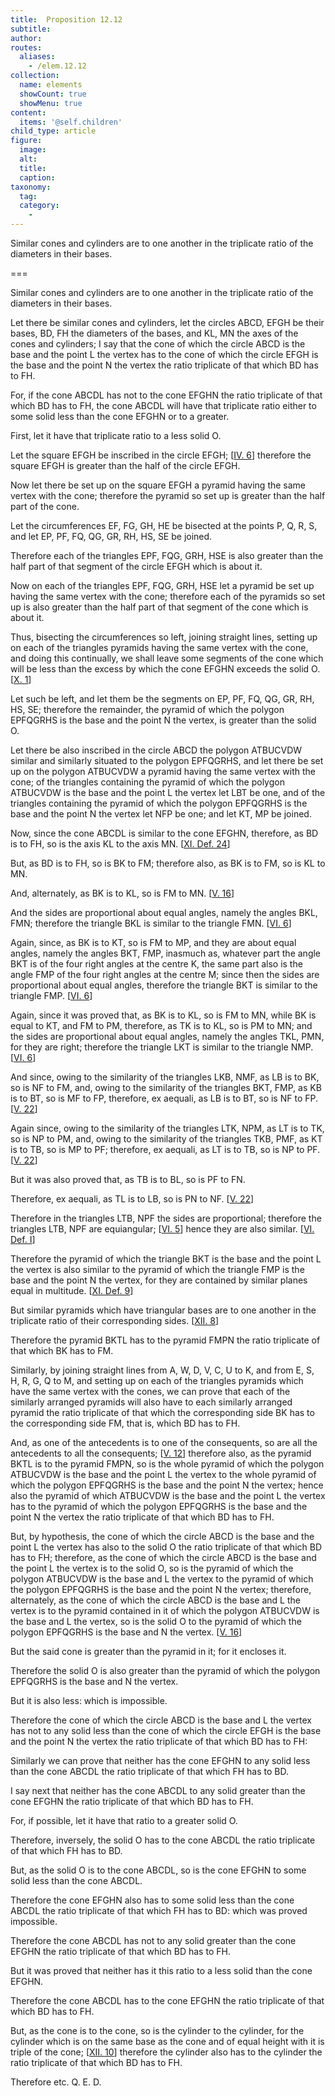 ```yaml
---
title:  Proposition 12.12
subtitle: 
author:
routes:
  aliases:
    - /elem.12.12
collection:
  name: elements
  showCount: true
  showMenu: true
content:
  items: '@self.children'
child_type: article
figure:
  image:
  alt:
  title:
  caption:
taxonomy:
  tag:
  category:
    - 
---
```


<p>
       <hi rend="ital">Similar cones and cylinders are to one another in the triplicate ratio of the diameters in their bases.</hi>
      </p>

===

<p>
       <span class="ital">Similar cones and cylinders are to one another in the triplicate ratio of the diameters in their bases.</span>
      </p>

<p>Let there be similar cones and cylinders, let the circles <span class="ital">ABCD</span>, <span class="ital">EFGH</span> be their bases, <span class="ital">BD</span>, <span class="ital">FH</span> the diameters of the bases, and <span class="ital">KL</span>, <span class="ital">MN</span> the axes of the cones and cylinders; I say that the cone of which the circle <span class="ital">ABCD</span> is the base and the point <span class="ital">L</span> the vertex has to the cone of which the circle <span class="ital">EFGH</span> is the base and the point <span class="ital">N</span> the vertex the ratio triplicate of that which <span class="ital">BD</span> has to <span class="ital">FH</span>. 
      </p>

<p>For, if the cone <span class="ital">ABCDL</span> has not to the cone <span class="ital">EFGHN</span> the ratio triplicate of that which <span class="ital">BD</span> has to <span class="ital">FH</span>, the cone <span class="ital">ABCDL</span> will have that triplicate ratio either to some solid less than the cone <span class="ital">EFGHN</span> or to a greater. </p>

<p>First, let it have that triplicate ratio to a less solid <span class="ital">O</span>. </p>

<p>Let the square <span class="ital">EFGH</span> be inscribed in the circle <span class="ital">EFGH</span>; [<a href="/elem.4.6">IV. 6</a>] therefore the square <span class="ital">EFGH</span> is greater than the half of the circle <span class="ital">EFGH</span>. </p>

<p>Now let there be set up on the square <span class="ital">EFGH</span> a pyramid having the same vertex with the cone; therefore the pyramid so set up is greater than the half part of the cone. <pb n="411"/></p>

<p>Let the circumferences <span class="ital">EF</span>, <span class="ital">FG</span>, <span class="ital">GH</span>, <span class="ital">HE</span> be bisected at the points <span class="ital">P</span>, <span class="ital">Q</span>, <span class="ital">R</span>, <span class="ital">S</span>, and let <span class="ital">EP</span>, <span class="ital">PF</span>, <span class="ital">FQ</span>, <span class="ital">QG</span>, <span class="ital">GR</span>, <span class="ital">RH</span>, <span class="ital">HS</span>, <span class="ital">SE</span> be joined. </p>

<p>Therefore each of the triangles <span class="ital">EPF</span>, <span class="ital">FQG</span>, <span class="ital">GRH</span>, <span class="ital">HSE</span> is also greater than the half part of that segment of the circle <span class="ital">EFGH</span> which is about it. </p>

<p>Now on each of the triangles <span class="ital">EPF</span>, <span class="ital">FQG</span>, <span class="ital">GRH</span>, <span class="ital">HSE</span> let a pyramid be set up having the same vertex with the cone; therefore each of the pyramids so set up is also greater than the half part of that segment of the cone which is about it. </p>

<p>Thus, bisecting the circumferences so left, joining straight lines, setting up on each of the triangles pyramids having the same vertex with the cone, and doing this continually, we shall leave some segments of the cone which will be less than the excess by which the cone <span class="ital">EFGHN</span> exceeds the solid <span class="ital">O</span>. [<a href="/elem.10.1">X. 1</a>] </p>

<p>Let such be left, and let them be the segments on <span class="ital">EP</span>, <span class="ital">PF</span>, <span class="ital">FQ</span>, <span class="ital">QG</span>, <span class="ital">GR</span>, <span class="ital">RH</span>, <span class="ital">HS</span>, <span class="ital">SE</span>; therefore the remainder, the pyramid of which the polygon <span class="ital">EPFQGRHS</span> is the base and the point <span class="ital">N</span> the vertex, is greater than the solid <span class="ital">O</span>. </p>

<p>Let there be also inscribed in the circle <span class="ital">ABCD</span> the polygon <span class="ital">ATBUCVDW</span> similar and similarly situated to the polygon <span class="ital">EPFQGRHS</span>, and let there be set up on the polygon <span class="ital">ATBUCVDW</span> a pyramid having the same vertex with the cone; of the triangles containing the pyramid of which the polygon <span class="ital">ATBUCVDW</span> is the base and the point <span class="ital">L</span> the vertex let <span class="ital">LBT</span> be one, and of the triangles containing the pyramid of which the polygon <span class="ital">EPFQGRHS</span> is the base and the point <span class="ital">N</span> the vertex let <span class="ital">NFP</span> be one; and let <span class="ital">KT</span>, <span class="ital">MP</span> be joined. </p>

<p>Now, since the cone <span class="ital">ABCDL</span> is similar to the cone <span class="ital">EFGHN</span>, therefore, as <span class="ital">BD</span> is to <span class="ital">FH</span>, so is the axis <span class="ital">KL</span> to the axis <span class="ital">MN</span>. [<a href="/elem.11.def.24">XI. Def. 24</a>] <pb n="412"/></p>

<p>But, as <span class="ital">BD</span> is to <span class="ital">FH</span>, so is <span class="ital">BK</span> to <span class="ital">FM</span>; therefore also, as <span class="ital">BK</span> is to <span class="ital">FM</span>, so is <span class="ital">KL</span> to <span class="ital">MN</span>. </p>

<p>And, alternately, as <span class="ital">BK</span> is to <span class="ital">KL</span>, so is <span class="ital">FM</span> to <span class="ital">MN</span>. [<a href="/elem.5.16">V. 16</a>] </p>

<p>And the sides are proportional about equal angles, namely the angles <span class="ital">BKL</span>, <span class="ital">FMN</span>; therefore the triangle <span class="ital">BKL</span> is similar to the triangle <span class="ital">FMN</span>. [<a href="/elem.6.6">VI. 6</a>] </p>

<p>Again, since, as <span class="ital">BK</span> is to <span class="ital">KT</span>, so is <span class="ital">FM</span> to <span class="ital">MP</span>, and they are about equal angles, namely the angles <span class="ital">BKT</span>, <span class="ital">FMP</span>, inasmuch as, whatever part the angle <span class="ital">BKT</span> is of the four right angles at the centre <span class="ital">K</span>, the same part also is the angle <span class="ital">FMP</span> of the four right angles at the centre <span class="ital">M</span>; since then the sides are proportional about equal angles, therefore the triangle <span class="ital">BKT</span> is similar to the triangle <span class="ital">FMP</span>. [<a href="/elem.6.6">VI. 6</a>] </p>

<p>Again, since it was proved that, as <span class="ital">BK</span> is to <span class="ital">KL</span>, so is <span class="ital">FM</span> to <span class="ital">MN</span>, while <span class="ital">BK</span> is equal to <span class="ital">KT</span>, and <span class="ital">FM</span> to <span class="ital">PM</span>, therefore, as <span class="ital">TK</span> is to <span class="ital">KL</span>, so is <span class="ital">PM</span> to <span class="ital">MN</span>; and the sides are proportional about equal angles, namely the angles <span class="ital">TKL</span>, <span class="ital">PMN</span>, for they are right; therefore the triangle <span class="ital">LKT</span> is similar to the triangle <span class="ital">NMP</span>. [<a href="/elem.6.6">VI. 6</a>] </p>

<p>And since, owing to the similarity of the triangles <span class="ital">LKB</span>, <span class="ital">NMF</span>, as <span class="ital">LB</span> is to <span class="ital">BK</span>, so is <span class="ital">NF</span> to <span class="ital">FM</span>, and, owing to the similarity of the triangles <span class="ital">BKT</span>, <span class="ital">FMP</span>, as <span class="ital">KB</span> is to <span class="ital">BT</span>, so is <span class="ital">MF</span> to <span class="ital">FP</span>, therefore, <span class="ital">ex aequali</span>, as <span class="ital">LB</span> is to <span class="ital">BT</span>, so is <span class="ital">NF</span> to <span class="ital">FP</span>. [<a href="/elem.5.22">V. 22</a>] </p>

<p>Again since, owing to the similarity of the triangles <span class="ital">LTK</span>, <span class="ital">NPM</span>, as <span class="ital">LT</span> is to <span class="ital">TK</span>, so is <span class="ital">NP</span> to <span class="ital">PM</span>, and, owing to the similarity of the triangles <span class="ital">TKB</span>, <span class="ital">PMF</span>, as <span class="ital">KT</span> is to <span class="ital">TB</span>, so is <span class="ital">MP</span> to <span class="ital">PF</span>; therefore, <span class="ital">ex aequali</span>, as <span class="ital">LT</span> is to <span class="ital">TB</span>, so is <span class="ital">NP</span> to <span class="ital">PF</span>. [<a href="/elem.5.22">V. 22</a>] <pb n="413"/></p>

<p>But it was also proved that, as <span class="ital">TB</span> is to <span class="ital">BL</span>, so is <span class="ital">PF</span> to <span class="ital">FN</span>. </p>

<p>Therefore, <foreign lang="la">ex aequali</foreign>, as <span class="ital">TL</span> is to <span class="ital">LB</span>, so is <span class="ital">PN</span> to <span class="ital">NF</span>. [<a href="/elem.5.22">V. 22</a>] </p>

<p>Therefore in the triangles <span class="ital">LTB</span>, <span class="ital">NPF</span> the sides are proportional; therefore the triangles <span class="ital">LTB</span>, <span class="ital">NPF</span> are equiangular; [<a href="/elem.6.5">VI. 5</a>] hence they are also similar. [<a href="/elem.6.def.1">VI. Def. I</a>] </p>

<p>Therefore the pyramid of which the triangle <span class="ital">BKT</span> is the base and the point <span class="ital">L</span> the vertex is also similar to the pyramid of which the triangle <span class="ital">FMP</span> is the base and the point <span class="ital">N</span> the vertex, for they are contained by similar planes equal in multitude. [<a href="/elem.11.def.9">XI. Def. 9</a>] </p>

<p>But similar pyramids which have triangular bases are to one another in the triplicate ratio of their corresponding sides. [<a href="/elem.12.8">XII. 8</a>] </p>

<p>Therefore the pyramid <span class="ital">BKTL</span> has to the pyramid <span class="ital">FMPN</span> the ratio triplicate of that which <span class="ital">BK</span> has to <span class="ital">FM</span>. </p>

<p>Similarly, by joining straight lines from <span class="ital">A</span>, <span class="ital">W</span>, <span class="ital">D</span>, <span class="ital">V</span>, <span class="ital">C</span>, <span class="ital">U</span> to <span class="ital">K</span>, and from <span class="ital">E</span>, <span class="ital">S</span>, <span class="ital">H</span>, <span class="ital">R</span>, <span class="ital">G</span>, <span class="ital">Q</span> to <span class="ital">M</span>, and setting up on each of the triangles pyramids which have the same vertex with the cones, we can prove that each of the similarly arranged pyramids will also have to each similarly arranged pyramid the ratio triplicate of that which the corresponding side <span class="ital">BK</span> has to the corresponding side <span class="ital">FM</span>, that is, which <span class="ital">BD</span> has to <span class="ital">FH</span>. </p>

<p>And, as one of the antecedents is to one of the consequents, so are all the antecedents to all the consequents; [<a href="/elem.5.12">V. 12</a>] therefore also, as the pyramid <span class="ital">BKTL</span> is to the pyramid <span class="ital">FMPN</span>, so is the whole pyramid of which the polygon <span class="ital">ATBUCVDW</span> is the base and the point <span class="ital">L</span> the vertex to the whole pyramid of which the polygon <span class="ital">EPFQGRHS</span> is the base and the point <span class="ital">N</span> the vertex; hence also the pyramid of which <span class="ital">ATBUCVDW</span> is the base and the point <span class="ital">L</span> the vertex has to the pyramid of which the polygon <span class="ital">EPFQGRHS</span> is the base and the point <span class="ital">N</span> the vertex the ratio triplicate of that which <span class="ital">BD</span> has to <span class="ital">FH</span>. </p>

<p>But, by hypothesis, the cone of which the circle <span class="ital">ABCD</span>
       <pb n="414"/>is the base and the point <span class="ital">L</span> the vertex has also to the solid <span class="ital">O</span> the ratio triplicate of that which <span class="ital">BD</span> has to <span class="ital">FH</span>; therefore, as the cone of which the circle <span class="ital">ABCD</span> is the base and the point <span class="ital">L</span> the vertex is to the solid <span class="ital">O</span>, so is the pyramid of which the polygon <span class="ital">ATBUCVDW</span> is the base and <span class="ital">L</span> the vertex to the pyramid of which the polygon <span class="ital">EPFQGRHS</span> is the base and the point <span class="ital">N</span> the vertex; therefore, alternately, as the cone of which the circle <span class="ital">ABCD</span> is the base and <span class="ital">L</span> the vertex is to the pyramid contained in it of which the polygon <span class="ital">ATBUCVDW</span> is the base and <span class="ital">L</span> the vertex, so is the solid <span class="ital">O</span> to the pyramid of which the polygon <span class="ital">EPFQGRHS</span> is the base and <span class="ital">N</span> the vertex. [<a href="/elem.5.16">V. 16</a>] </p>

<p>But the said cone is greater than the pyramid in it; for it encloses it. </p>

<p>Therefore the solid <span class="ital">O</span> is also greater than the pyramid of which the polygon <span class="ital">EPFQGRHS</span> is the base and <span class="ital">N</span> the vertex. </p>

<p>But it is also less: which is impossible. </p>

<p>Therefore the cone of which the circle <span class="ital">ABCD</span> is the base and <span class="ital">L</span> the vertex has not to any solid less than the cone of which the circle <span class="ital">EFGH</span> is the base and the point <span class="ital">N</span> the vertex the ratio triplicate of that which <span class="ital">BD</span> has to <span class="ital">FH</span>: </p>

<p>Similarly we can prove that neither has the cone <span class="ital">EFGHN</span> to any solid less than the cone <span class="ital">ABCDL</span> the ratio triplicate of that which <span class="ital">FH</span> has to <span class="ital">BD</span>. </p>

<p>I say next that neither has the cone <span class="ital">ABCDL</span> to any solid greater than the cone <span class="ital">EFGHN</span> the ratio triplicate of that which <span class="ital">BD</span> has to <span class="ital">FH</span>. </p>

<p>For, if possible, let it have that ratio to a greater solid <span class="ital">O</span>. </p>

<p>Therefore, inversely, the solid <span class="ital">O</span> has to the cone <span class="ital">ABCDL</span> the ratio triplicate of that which <span class="ital">FH</span> has to <span class="ital">BD</span>. </p>

<p>But, as the solid <span class="ital">O</span> is to the cone <span class="ital">ABCDL</span>, so is the cone <span class="ital">EFGHN</span> to some solid less than the cone <span class="ital">ABCDL</span>. </p>

<p>Therefore the cone <span class="ital">EFGHN</span> also has to some solid less than the cone <span class="ital">ABCDL</span> the ratio triplicate of that which <span class="ital">FH</span> has to <span class="ital">BD</span>: which was proved impossible. <pb n="415"/></p>

<p>Therefore the cone <span class="ital">ABCDL</span> has not to any solid greater than the cone <span class="ital">EFGHN</span> the ratio triplicate of that which <span class="ital">BD</span> has to <span class="ital">FH</span>. </p>

<p>But it was proved that neither has it this ratio to a less solid than the cone <span class="ital">EFGHN</span>. </p>

<p>Therefore the cone <span class="ital">ABCDL</span> has to the cone <span class="ital">EFGHN</span> the ratio triplicate of that which <span class="ital">BD</span> has to <span class="ital">FH</span>. </p>

<p>But, as the cone is to the cone, so is the cylinder to the cylinder, for the cylinder which is on the same base as the cone and of equal height with it is triple of the cone; [<a href="/elem.12.10">XII. 10</a>] therefore the cylinder also has to the cylinder the ratio triplicate of that which <span class="ital">BD</span> has to <span class="ital">FH</span>. </p>

<p>Therefore etc. Q. E. D.</p>
